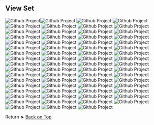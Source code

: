 ## View Set

<img src="512/Alma.png" alt="Github Project"><img src="512/Alpine.png" alt="Github Project"> 
<img src="512/Antix.png" alt="Github Project"> 
<img src="512/Arch.png" alt="Github Project"> 
<img src="512/Bluestar.png" alt="Github Project"> 
<img src="512/Bodhi.png" alt="Github Project"> 
<img src="512/Bunsenlabs.png" alt="Github Project"> 
<img src="512/CentOS.png" alt="Github Project"> 
<img src="512/Clear.png" alt="Github Project"> 
<img src="512/Debian.png" alt="Github Project"> 
<img src="512/Deepin.png" alt="Github Project"> 
<img src="512/Elementary.png" alt="Github Project"> 
<img src="512/Endeavour.png" alt="Github Project"> 
<img src="512/Endless.png" alt="Github Project"> 
<img src="512/Fedora.png" alt="Github Project"> 
<img src="512/Feren.png" alt="Github Project"> 
<img src="512/Garuda.png" alt="Github Project"> 
<img src="512/Gentoo.png" alt="Github Project"> 
<img src="512/Kali.png" alt="Github Project"> 
<img src="512/Kaos.png" alt="Github Project"> 
<img src="512/Knoppix.png" alt="Github Project"> 
<img src="512/Kubuntu.png" alt="Github Project"> 
<img src="512/Linux.png" alt="Github Project"> 
<img src="512/Lite.png" alt="Github Project"> 
<img src="512/Lubuntu.png" alt="Github Project"> 
<img src="512/Mabox.png" alt="Github Project"> 
<img src="512/Mageia.png" alt="Github Project"> 
<img src="512/Mandriva.png" alt="Github Project"> 
<img src="512/Manjaro.png" alt="Github Project"> 
<img src="512/Mint.png" alt="Github Project"> 
<img src="512/MX.png" alt="Github Project"> 
<img src="512/Neon.png" alt="Github Project"> 
<img src="512/Netrunner.png" alt="Github Project"> 
<img src="512/Nixos.png" alt="Github Project"> 
<img src="512/Openmandriva.png" alt="Github Project"> 
<img src="512/Parrot.png" alt="Github Project"> 
<img src="512/PC.png" alt="Github Project"> 
<img src="512/Peppermint.png" alt="Github Project"> 
<img src="512/Phoenix.png" alt="Github Project"> 
<img src="512/Pop.png" alt="Github Project"> 
<img src="512/Puppy.png" alt="Github Project"> 
<img src="512/Q4OS.png" alt="Github Project"> 
<img src="512/Qubes.png" alt="Github Project"> 
<img src="512/Raspios.png" alt="Github Project"> 
<img src="512/ReactOS.png" alt="Github Project"> 
<img src="512/Rebornos.png" alt="Github Project"> 
<img src="512/RedHat.png" alt="Github Project"> 
<img src="512/Rosa.png" alt="Github Project"> 
<img src="512/Septor.png" alt="Github Project"> 
<img src="512/Slackware.png" alt="Github Project"> 
<img src="512/Solus.png" alt="Github Project"> 
<img src="512/Suse.png" alt="Github Project"> 
<img src="512/Tails.png" alt="Github Project"> 
<img src="512/Tinycore.png" alt="Github Project"> 
<img src="512/Ubuntu_Cinnamon.png" alt="Github Project"> 
<img src="512/Ubuntu_Dde.png" alt="Github Project"> 
<img src="512/Ubuntu_Mate.png" alt="Github Project"> 
<img src="512/Ubuntu_Studio.png" alt="Github Project"> 
<img src="512/Ubuntu_Unity.png" alt="Github Project"> 
<img src="512/Ubuntu.png" alt="Github Project"> 
<img src="512/Void.png" alt="Github Project"> 
<img src="512/Windows10.png" alt="Github Project"> 
<img src="512/Windows11.png" alt="Github Project"> 
<img src="512/Windows11_Alt.png" alt="Github Project">
<img src="512/Windows11_Alt2.png" alt="Github Project">
<img src="512/Xubuntu.png" alt="Github Project"> 
<img src="512/Zorin.png" alt="Github Project"> 



Return ➤ [Back on Top](https://github.com/chris1111/Linux-Logo-LineForm/blob/main/View-Set.md#view-set)
